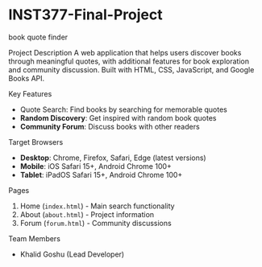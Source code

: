# INST377-Final-Project
book quote finder

Project Description
A web application that helps users discover books through meaningful quotes, with additional features for book exploration and community discussion. Built with HTML, CSS, JavaScript, and Google Books API.

Key Features
- Quote Search: Find books by searching for memorable quotes
- **Random Discovery**: Get inspired with random book quotes
- **Community Forum**: Discuss books with other readers

Target Browsers
- **Desktop**: Chrome, Firefox, Safari, Edge (latest versions)
- **Mobile**: iOS Safari 15+, Android Chrome 100+
- **Tablet**: iPadOS Safari 15+, Android Chrome 100+

 Pages
1. Home (`index.html`) - Main search functionality
2. About (`about.html`) - Project information
3. Forum (`forum.html`) - Community discussions

Team Members
- Khalid Goshu (Lead Developer)
